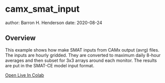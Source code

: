 camx_smat_input
===============

author: Barron H. Henderson
date: 2020-08-24


Overview
--------

This example shows how make SMAT inputs from CAMx output (avrg) files. The
inputs are hourly gridded. They are converted to maximum daily 8-hour averages
and then subset for 3x3 arrays around each monitor. The results are put in the
SMAT-CE model input format.

[Open Live In Colab](https://colab.research.google.com/github/barronh/pseudonetcdf_examples/blob/main/camx_smat_input/camx_smat_input.ipynb)
